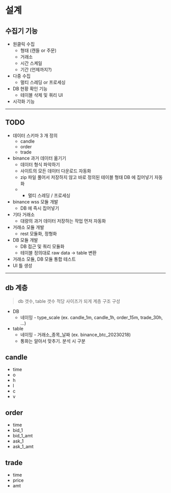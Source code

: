 # 설계

## 수집기 기능
* 원클릭 수집
    * 형태 (캔들 or 주문)
    * 거래소
    * 시간 스케일
    * 기간 (언제까지?)
* 다중 수집
    * 멀티 스레딩 or 프로세싱
* DB 현황 확인 기능
    * 테이블 삭제 및 쿼리 UI
* 시각화 기능

---

## TODO
* 데이터 스키마 3 개 정의
    * candle
    * order
    * trade
* binance 과거 데이터 옮기기
    * 데이터 형식 파악하기
    * 사이트의 모든 데이터 다운로드 자동화
    * zip 파일 풀어서 저장하지 않고 바로 정의된 테이블 형태 DB 에 집어넣기 자동화
    * + 멀티 스레딩 / 프로세싱
* binance wss 모듈 개발
    * DB 에 즉시 집어넣기
* 기타 거래소
    * 대량의 과거 데이터 저장하는 작업 먼저 자동화
* 거래소 모듈 개발
    * rest 모듈화, 정형화
* DB 모듈 개발
    * DB 접근 및 쿼리 모듈화
    * 테이블 정의대로 raw data -> table 변환
* 거래소 모듈, DB 모듈 통합 테스트
* UI 틀 생성


---

## db 계층
> db 갯수, table 갯수 적당 사이즈가 되게 계층 구조 구성

* DB
    * 네이밍 - type_scale (ex. candle_1m, candle_1h, order_15m, trade_30h, ...)
* table
    * 네이밍 - 거래소_종목_날짜 (ex. binance_btc_20230218)
    * 통화는 알아서 맞추기. 분석 시 구분



## candle
* time
* o
* h
* l
* c
* v

## order
* time
* bid_1
* bid_1_amt
* ask_1
* ask_1_amt


## trade
* time
* price
* amt